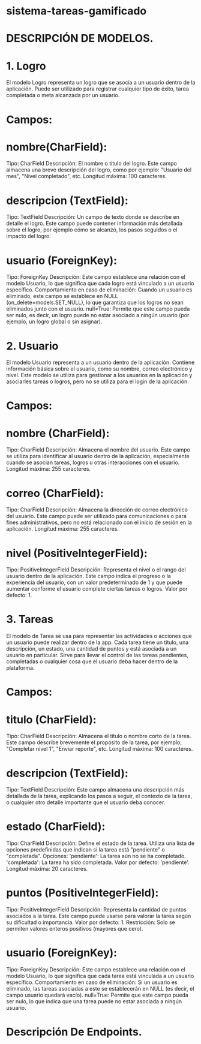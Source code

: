 # sistema-tareas-gamificado



# DESCRIPCIÓN DE MODELOS.
# 1. Logro
El modelo Logro representa un logro que se asocia a un usuario dentro de la aplicación. Puede ser utilizado para registrar cualquier tipo de éxito, tarea completada o meta alcanzada por un usuario.

# Campos:
# nombre(CharField):
Tipo: CharField
Descripción: El nombre o título del logro. Este campo almacena una breve descripción del logro, como por ejemplo: "Usuario del mes", "Nivel completado", etc.
Longitud máxima: 100 caracteres.

# descripcion (TextField):
Tipo: TextField
Descripción: Un campo de texto donde se describe en detalle el logro. Este campo puede contener información más detallada sobre el logro, por ejemplo cómo se alcanzó, los pasos seguidos o el impacto del logro.

# usuario (ForeignKey):
Tipo: ForeignKey
Descripción: Este campo establece una relación con el modelo Usuario, lo que significa que cada logro está vinculado a un usuario específico.
Comportamiento en caso de eliminación: Cuando un usuario es eliminado, este campo se establece en NULL (on_delete=models.SET_NULL), lo que garantiza que los logros no sean eliminados junto con el usuario.
null=True: Permite que este campo pueda ser nulo, es decir, un logro puede no estar asociado a ningún usuario (por ejemplo, un logro global o sin asignar).


# 2. Usuario
El modelo Usuario representa a un usuario dentro de la aplicación. Contiene información básica sobre el usuario, como su nombre, correo electrónico y nivel. Este modelo se utiliza para gestionar a los usuarios en la aplicación y asociarles tareas o logros, pero no se utiliza para el login de la aplicación.

# Campos:
# nombre (CharField):
Tipo: CharField
Descripción: Almacena el nombre del usuario. Este campo se utiliza para identificar al usuario dentro de la aplicación, especialmente cuando se asocian tareas, logros u otras interacciones con el usuario.
Longitud máxima: 255 caracteres.

# correo (CharField):
Tipo: CharField
Descripción: Almacena la dirección de correo electrónico del usuario. Este campo puede ser utilizado para comunicaciones o para fines administrativos, pero no está relacionado con el inicio de sesión en la aplicación.
Longitud máxima: 255 caracteres.


# nivel (PositiveIntegerField):
Tipo: PositiveIntegerField
Descripción: Representa el nivel o el rango del usuario dentro de la aplicación. Este campo indica el progreso o la experiencia del usuario, con un valor predeterminado de 1 y que puede aumentar conforme el usuario complete ciertas tareas o logros.
Valor por defecto: 1.


# 3. Tareas
El modelo de Tarea se usa para representar las actividades o acciones que un usuario puede realizar dentro de la app. Cada tarea tiene un título, una descripción, un estado, una cantidad de puntos y está asociada a un usuario en particular. Sirve para llevar el control de las tareas pendientes, completadas o cualquier cosa que el usuario deba hacer dentro de la plataforma.

# Campos:
# titulo (CharField):
Tipo: CharField
Descripción: Almacena el título o nombre corto de la tarea. Este campo describe brevemente el propósito de la tarea, por ejemplo, "Completar nivel 1", "Enviar reporte", etc.
Longitud máxima: 100 caracteres.

# descripcion (TextField):
Tipo: TextField
Descripción: Este campo almacena una descripción más detallada de la tarea, explicando los pasos a seguir, el contexto de la tarea, o cualquier otro detalle importante que el usuario deba conocer.

# estado (CharField):
Tipo: CharField
Descripción: Define el estado de la tarea. Utiliza una lista de opciones predefinidas que indican si la tarea está "pendiente" o "completada".
Opciones:
'pendiente': La tarea aún no se ha completado.
'completada': La tarea ha sido completada.
Valor por defecto: 'pendiente'.
Longitud máxima: 20 caracteres.

# puntos (PositiveIntegerField):
Tipo: PositiveIntegerField
Descripción: Representa la cantidad de puntos asociados a la tarea. Este campo puede usarse para valorar la tarea según su dificultad o importancia.
Valor por defecto: 1.
Restricción: Solo se permiten valores enteros positivos (mayores que cero).

# usuario (ForeignKey):
Tipo: ForeignKey
Descripción: Este campo establece una relación con el modelo Usuario, lo que significa que cada tarea está vinculada a un usuario específico.
Comportamiento en caso de eliminación: Si un usuario es eliminado, las tareas asociadas a este se establecerán en NULL (es decir, el campo usuario quedará vacío).
null=True: Permite que este campo pueda ser nulo, lo que indica que una tarea puede no estar asociada a ningún usuario.



# Descripción De Endpoints.